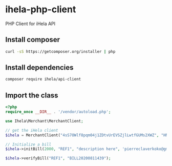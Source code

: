 # ihela-php-client

PHP Client for iHela API

## Install composer

```sh
curl -sS https://getcomposer.org/installer | php
```

## Install dependencies

```sh
composer require ihela/api-client
```

## Import the class

```php
<?php 
require_once __DIR__ . '/vendor/autoload.php';

use Ihela\Merchant\MerchantClient;

// get the iHela client
$ihela = MerchantClient("4sS7OWlf8pqm04j1ZDtvUrEVSZjlLwtfGUMs2XWZ", "HN7osYwSJuEOO4MEth6iNlBS8oHm7LBhC8fejkZkqDJUrvVQodKtO55bMr845kmplSlfK3nxFcEk2ryiXzs1UW1YfVP5Ed6Yw0RR6QmnwsQ7iNJfzTgeehZ2XM9mmhC3")

// Initialize a bill
$ihela->initBill(2000, "REF1", "description here", 'pierreclaverkoko@gmail.com');

$ihela->verifyBill("REF1", "BILL20200811439");
```